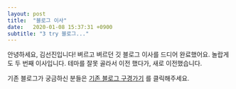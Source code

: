 ```yaml
---
layout: post
title:  "블로그 이사"
date:   2020-01-08 15:37:31 +0900
subtitle: "3 try 블로그..."
---
```


안녕하세요, 김선진입니다!
벼르고 벼르던 깃 블로그 이사를 드디어 완료했어요.
놀랍게도 두 번째 이사입니다.
테마를 잘못 골라서 이전 했다가, 새로 이전했습니다.

기존 블로그가 궁금하신 분들은 [기존 블로그 구경가기][old-blog] 를 클릭해주세요.

[old-blog]: https://dog-foooot.tistory.com/